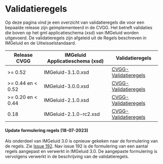 # Validatieregels

Op deze pagina vind je een overzicht van validatieregels die voor een bepaalde release zijn geimplementeerd in de CVGG. Het betreft validaties die boven op het gml applicatieschema (xsd) van IMGeluid worden uitgevoerd. De validatieregels zijn afgeleid uit de Regels beschreven in IMGeluid en de Uitwisselstandaard. 


|  Release CVGG |IMGeluid Applicatieschema (xsd) | Validatieregels | 
| ------------ | ------------ | ------------ |
| >= 0.52 | IMGeluid-3.1.0.xsd  | [CVGG-Validatieregels](https://github.com/rivm-syso/CVGG/blob/main/validatieregels/CVGG-Validatieregels.md)| 
| >= 0.44 en < 0.52 | IMGeluid-3.0.0.xsd  | [CVGG-Validatieregels](https://github.com/rivm-syso/CVGG/blob/main/validatieregels/CVGG-Validatieregels.md)| 
| >= 0.20 en < 0.44  | IMGeluid-2.1.0.xsd  | [CVGG-Validatieregels](https://github.com/rivm-syso/CVGG/blob/main/validatieregels/CVGG-Validatieregels.md)| 
| 0.18  | IMGeluid-2.1.0-rc2.xsd  | [CVGG-Validatieregels](https://github.com/rivm-syso/CVGG/blob/main/validatieregels/CVGG-Validatieregels.md)| 

#### Update formulering regels (18-07-2023) ####
Als onderdeel van IMGeluid 3.0 is opnieuw gekeken naar de formulering van de regels. Zie [Issue 192](https://github.com/Geonovum/IMG/issues/192). Nav issue 192 is de formulering van een aantal regels aangepast en verwerkt in IMGeluid 3.0. De aangepaste formulering is vervolgens verwerkt in de beschrijving van de validatieregels.
